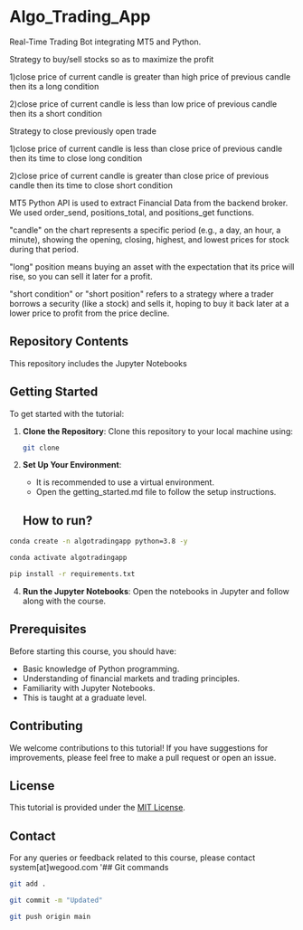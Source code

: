 # Algo_Trading_App
Real-Time Trading Bot integrating MT5 and Python.

Strategy to buy/sell stocks so as to maximize the profit

1)close price of current candle is greater than high price of previous candle then its a long condition 

2)close price of current candle is less than low price of previous candle then its a short condition

Strategy to close previously open trade

1)close price of current candle is less than close price of previous candle then its time to close long condition

2)close price of current candle is greater than close price of previous candle then its time to close short condition


MT5 Python API is used to extract Financial Data from the backend broker. We used order_send, positions_total, and positions_get functions.

"candle" on the chart represents a specific period (e.g., a day, an hour, a minute), showing the opening, closing, highest, and lowest prices for stock during that period. 

"long" position means buying an asset with the expectation that its price will rise, so you can sell it later for a profit.

"short condition" or "short position" refers to a strategy where a trader borrows a security (like a stock) and sells it, hoping to buy it back later at a lower price to profit from the price decline. 

## Repository Contents

This repository includes the Jupyter Notebooks

## Getting Started

To get started with the tutorial:

1. **Clone the Repository**: Clone this repository to your local machine using:
   ```bash
   git clone 
   ```

2. **Set Up Your Environment**:
    - It is recommended to use a virtual environment.
    - Open the getting_started.md file to follow the setup instructions.
    ## How to run?

```bash
conda create -n algotradingapp python=3.8 -y
```

```bash
conda activate algotradingapp
```

```bash
pip install -r requirements.txt
```




4. **Run the Jupyter Notebooks**: Open the notebooks in Jupyter and follow along with the course.

## Prerequisites

Before starting this course, you should have:

- Basic knowledge of Python programming.
- Understanding of financial markets and trading principles.
- Familiarity with Jupyter Notebooks.
- This is taught at a graduate level.

## Contributing

We welcome contributions to this tutorial! If you have suggestions for improvements, please feel free to make a pull request or open an issue.

## License

This tutorial is provided under the [MIT License](LICENSE).

## Contact

For any queries or feedback related to this course, please contact system[at]wegood.com
'## Git commands

```bash
git add .

git commit -m "Updated"

git push origin main
```